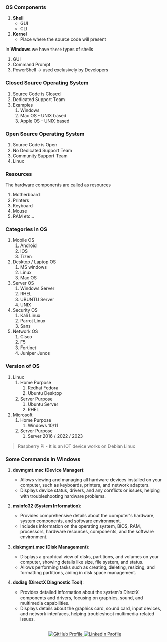 <!--
  Author: omteja04
  Created on: 12-06-2024 10:06:08
  Description: OS-Components
-->


### OS Components

1. **Shell**
   - GUI
   - CLI
2. **Kernel**
   - Place where the source code will present

In **Windows** we have `three` types of shells

1.  GUI
2.  Command Prompt
3.  PowerShell &rarr; used exclusively by Developers

### Closed Source Operating System

1. Source Code is Closed
2. Dedicated Support Team
3. Examples
   1. Windows
   2. Mac OS - UNIX based
   3. Apple OS - UNIX based

### Open Source Operating System

1. Source Code is Open
2. No Dedicated Support Team
3. Community Support Team
4. Linux

### Resources

The hardware components are called as resources

1. Motherboard
2. Printers
3. Keyboard
4. Mouse
5. RAM etc...

### Categories in OS

<!-- cSpell:disable -->

1. Mobile OS
   1. Android
   2. IOS
   3. Tizen
2. Desktop / Laptop OS
   1. MS windows
   2. Linux
   3. Mac OS
3. Server OS
   1. Windows Server
   2. RHEL
   3. UBUNTU Server
   4. UNIX
4. Security OS
   1. Kali Linux
   2. Parrot Linux
   3. Sans
5. Network OS
   1. Cisco
   2. F5
   3. Fortinet
   4. Juniper Junos

### Version of OS

1. Linux
   1. Home Purpose
      1. Redhat Fedora
      2. Ubuntu Desktop
   2. Server Purpose
      1. Ubuntu Server
      2. RHEL
2. Microsoft
   1. Home Purpose
      1. Windows 10/11
   2. Server Purpose
      1. Server 2016 / 2022 / 2023

<!-- cSpell:enable -->

> Raspberry Pi - It is an IOT device works on Debian Linux

<!-- cSpell:disable -->

### Some Commands in Windows

1. **devmgmt.msc (Device Manager)**:

   - Allows viewing and managing all hardware devices installed on your computer, such as keyboards, printers, and network adapters.
   - Displays device status, drivers, and any conflicts or issues, helping with troubleshooting hardware problems.

2. **msinfo32 (System Information)**:

   - Provides comprehensive details about the computer's hardware, system components, and software environment.
   - Includes information on the operating system, BIOS, RAM, processors, hardware resources, components, and the software environment.

3. **diskmgmt.msc (Disk Management)**:

   - Displays a graphical view of disks, partitions, and volumes on your computer, showing details like size, file system, and status.
   - Allows performing tasks such as creating, deleting, resizing, and formatting partitions, aiding in disk space management.

4. **dxdiag (DirectX Diagnostic Tool)**:
   - Provides detailed information about the system's DirectX components and drivers, focusing on graphics, sound, and multimedia capabilities.
   - Displays details about the graphics card, sound card, input devices, and network interfaces, helping troubleshoot multimedia-related issues.

<br>
<div align='center'>
  <a href='https://github.com/omteja04'>
    <img src='https://img.shields.io/badge/GitHub-omteja04-181717?logo=github' alt='GitHub Profile'>
  </a>
    <a href='https://linkedin.com/in/omteja'>
      <img src='https://img.shields.io/badge/Linkedin-omteja-181717?logo=linkedin' alt='LinkedIn Profile'>
    </a>
</div>
